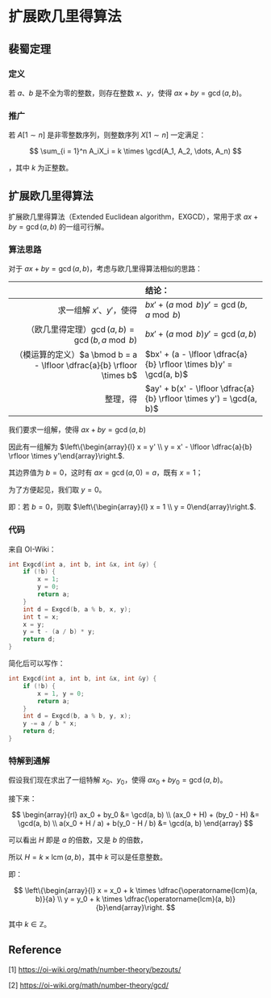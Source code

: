 # 扩展欧几里得算法

## 裴蜀定理

### 定义

若 $a$、$b$ 是不全为零的整数，则存在整数 $x$、$y$，使得 $ax + by = \gcd(a, b)$。

### 推广

若 $A[1 \sim n]$ 是非零整数序列，则整数序列 $X[1 \sim n]$ 一定满足：

$$
\sum_{i = 1}^n A_iX_i = k \times \gcd(A_1, A_2, \dots, A_n)
$$

，其中 $k$ 为正整数。

## 扩展欧几里得算法

扩展欧几里得算法（Extended Euclidean algorithm，EXGCD），常用于求 $ax + by = \gcd(a, b)$ 的一组可行解。

### 算法思路

对于 $ax + by = \gcd(a, b)$，考虑与欧几里得算法相似的思路：

| | 结论： |
| -: | :- |
| 求一组解 $x'$、$y'$，使得 | $bx' + (a \bmod b)y' = \gcd(b, a \bmod b)$ |
| （欧几里得定理）$\gcd(a, b) = \gcd(b, a \bmod b)$ | $bx' + (a \bmod b)y' = \gcd(a, b)$ |
| （模运算的定义）$a \bmod b = a - \lfloor \dfrac{a}{b} \rfloor \times b$ | $bx' + (a - \lfloor \dfrac{a}{b} \rfloor \times b)y' = \gcd(a, b)$ |
| 整理，得 | $ay' + b(x' - \lfloor \dfrac{a}{b} \rfloor \times y') = \gcd(a, b)$ |

我们要求一组解，使得 $ax + by = \gcd(a, b)$

因此有一组解为 $\left\{\begin{array}{l}  x = y' \\  y = x' - \lfloor \dfrac{a}{b} \rfloor \times y'\end{array}\right.$.

其边界值为 $b = 0$，这时有 $ax = \gcd(a, 0) = a$，既有 $x = 1$；

为了方便起见，我们取 $y = 0$。

即：若 $b = 0$，则取 $\left\{\begin{array}{l}  x = 1 \\  y = 0\end{array}\right.$.

### 代码

来自 OI-Wiki：

```cpp
int Exgcd(int a, int b, int &x, int &y) {
    if (!b) {
        x = 1;
        y = 0;
        return a;
    }
    int d = Exgcd(b, a % b, x, y);
    int t = x;
    x = y;
    y = t - (a / b) * y;
    return d;
}
```

简化后可以写作：

```cpp
int Exgcd(int a, int b, int &x, int &y) {
    if (!b) {
        x = 1, y = 0;
        return a;
    }
    int d = Exgcd(b, a % b, y, x);
    y -= a / b * x;
    return d;
}
```

### 特解到通解

假设我们现在求出了一组特解 $x_0$、$y_0$，使得 $ax_0 + by_0 = \gcd(a, b)$。

接下来：

$$
\begin{array}{rl}
ax_0 + by_0 &= \gcd(a, b) \\
(ax_0 + H) + (by_0 - H) &= \gcd(a, b) \\
a(x_0 + H / a) + b(y_0 - H / b) &= \gcd(a, b)
\end{array}
$$

可以看出 $H$ 即是 $a$ 的倍数，又是 $b$ 的倍数，

所以 $H = k \times \operatorname{lcm}(a, b)$，其中 $k$ 可以是任意整数。

即：

$$
\left\{\begin{array}{l}  x = x_0 + k \times \dfrac{\operatorname{lcm}(a, b)}{a} \\  y = y_0 + k \times \dfrac{\operatorname{lcm}(a, b)}{b}\end{array}\right.
$$

其中 $k \in \mathbb{Z}$。

## Reference

[1] <https://oi-wiki.org/math/number-theory/bezouts/>

[2] <https://oi-wiki.org/math/number-theory/gcd/>
